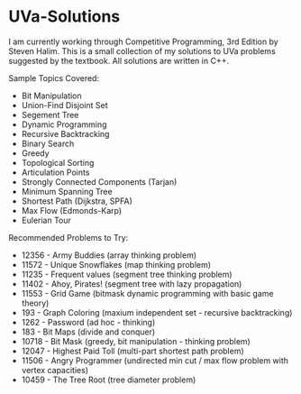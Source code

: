 # UVa-Solutions
I am currently working through Competitive Programming, 3rd Edition by Steven Halim.
This is a small collection of my solutions to UVa problems suggested by the textbook.
All solutions are written in C++.

Sample Topics Covered:
- Bit Manipulation
- Union-Find Disjoint Set
- Segement Tree
- Dynamic Programming
- Recursive Backtracking
- Binary Search
- Greedy
- Topological Sorting
- Articulation Points
- Strongly Connected Components (Tarjan)
- Minimum Spanning Tree
- Shortest Path (Dijkstra, SPFA)
- Max Flow (Edmonds-Karp)
- Eulerian Tour


Recommended Problems to Try:
 - 12356 - Army Buddies        (array thinking problem)
 - 11572 - Unique Snowflakes   (map thinking problem)
 - 11235 - Frequent values     (segment tree thinking problem)
 - 11402 - Ahoy, Pirates!      (segment tree with lazy propagation)
 - 11553 - Grid Game           (bitmask dynamic programming with basic game theory)
 - 193 - Graph Coloring        (maxium independent set - recursive backtracking)
 - 1262 - Password             (ad hoc - thinking)
 - 183 - Bit Maps              (divide and conquer)
 - 10718 - Bit Mask            (greedy, bit manipulation - thinking problem)
 - 12047 - Highest Paid Toll   (multi-part shortest path problem)
 - 11506 - Angry Programmer    (undirected min cut / max flow problem with vertex capacities)
 - 10459 - The Tree Root       (tree diameter problem)
